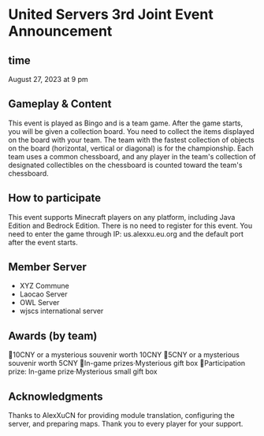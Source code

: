 # United Servers 3rd Joint Event Announcement

## time
August 27, 2023 at 9 pm

## Gameplay & Content
This event is played as Bingo and is a team game. After the game starts, you will be given a collection board. You need to collect the items displayed on the board with your team. The team with the fastest collection of objects on the board (horizontal, vertical or diagonal) is for the championship. Each team uses a common chessboard, and any player in the team's collection of designated collectibles on the chessboard is counted toward the team's chessboard.

## How to participate
This event supports Minecraft players on any platform, including Java Edition and Bedrock Edition. There is no need to register for this event. You need to enter the game through IP: us.alexxu.eu.org and the default port after the event starts.

## Member Server
* XYZ Commune
* Laocao Server
* OWL Server
* wjscs international server

## Awards (by team)
🥇10CNY or a mysterious souvenir worth 10CNY
🥈5CNY or a mysterious souvenir worth 5CNY
🥉In-game prizes·Mysterious gift box
🎁Participation prize: In-game prize·Mysterious small gift box

## Acknowledgments
Thanks to AlexXuCN for providing module translation, configuring the server, and preparing maps. Thank you to every player for your support.